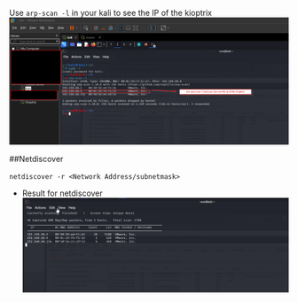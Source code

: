 Use `arp-scan -l` in your kali to see the IP of the kioptrix
![Alt](arp-scan.png)


##Netdiscover

`netdiscover -r <Network Address/subnetmask>`

- Result for netdiscover
![Alt](netdiscover_result.png)

